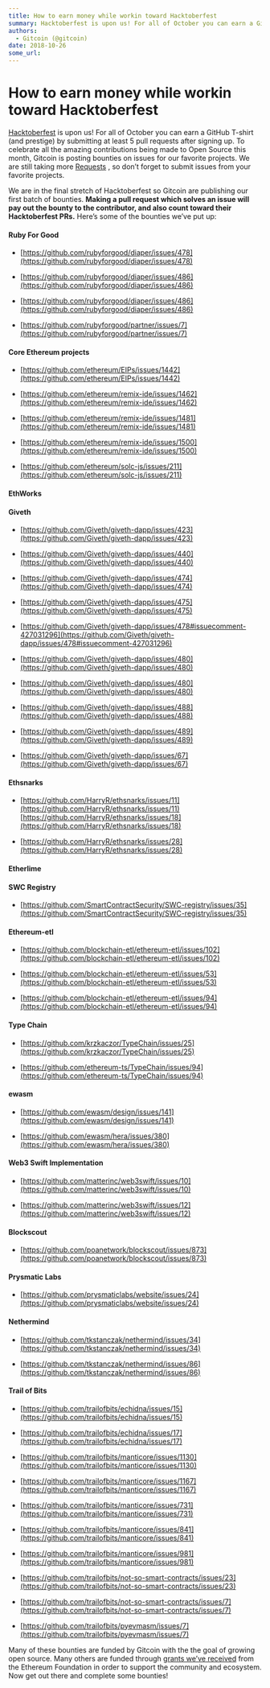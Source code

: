 ```yaml
---
title: How to earn money while workin toward Hacktoberfest
summary: Hacktoberfest is upon us! For all of October you can earn a GitHub T-shirt (and prestige) by submitting at least 5 pull requests after signing up. To celebrate all the amazing contributions being made to Open Source this month, Gitcoin is posting bounties on issues for our favorite projects. We are still taking more Requests , so don’t forget to submit issues from your favorite projects. We are in the final stretch of Hacktoberfest so Gitcoin are publishing our first batch of bounties. Making a
authors:
  - Gitcoin (@gitcoin)
date: 2018-10-26
some_url: 
---
```


# How to earn money while workin toward Hacktoberfest



 [Hacktoberfest](https://hacktoberfest.digitalocean.com/) is upon us! For all of October you can earn a GitHub T-shirt (and prestige) by submitting at least 5 pull requests after signing up. To celebrate all the amazing contributions being made to Open Source this month, Gitcoin is posting bounties on issues for our favorite projects. We are still taking more [Requests](https://gitcoin.co/requests) , so don’t forget to submit issues from your favorite projects.

We are in the final stretch of Hacktoberfest so Gitcoin are publishing our first batch of bounties. **Making a pull request which solves an issue will pay out the bounty to the contributor, and also count toward their Hacktoberfest PRs.** 
Here’s some of the bounties we’ve put up:

#### Ruby For Good



 *  [https://github.com/rubyforgood/diaper/issues/478](https://github.com/rubyforgood/diaper/issues/478) 

 *  [https://github.com/rubyforgood/diaper/issues/486](https://github.com/rubyforgood/diaper/issues/486) 

 *  [https://github.com/rubyforgood/diaper/issues/486](https://github.com/rubyforgood/diaper/issues/486) 

 *  [https://github.com/rubyforgood/partner/issues/7](https://github.com/rubyforgood/partner/issues/7) 

#### Core Ethereum projects



 *  [https://github.com/ethereum/EIPs/issues/1442](https://github.com/ethereum/EIPs/issues/1442) 

 *  [https://github.com/ethereum/remix-ide/issues/1462](https://github.com/ethereum/remix-ide/issues/1462) 

 *  [https://github.com/ethereum/remix-ide/issues/1481](https://github.com/ethereum/remix-ide/issues/1481) 

 *  [https://github.com/ethereum/remix-ide/issues/1500](https://github.com/ethereum/remix-ide/issues/1500) 

 *  [https://github.com/ethereum/solc-js/issues/211](https://github.com/ethereum/solc-js/issues/211) 

#### EthWorks

#### Giveth



 *  [https://github.com/Giveth/giveth-dapp/issues/423](https://github.com/Giveth/giveth-dapp/issues/423) 

 *  [https://github.com/Giveth/giveth-dapp/issues/440](https://github.com/Giveth/giveth-dapp/issues/440) 

 *  [https://github.com/Giveth/giveth-dapp/issues/474](https://github.com/Giveth/giveth-dapp/issues/474) 

 *  [https://github.com/Giveth/giveth-dapp/issues/475](https://github.com/Giveth/giveth-dapp/issues/475) 

 *  [https://github.com/Giveth/giveth-dapp/issues/478#issuecomment-427031296](https://github.com/Giveth/giveth-dapp/issues/478#issuecomment-427031296) 

 *  [https://github.com/Giveth/giveth-dapp/issues/480](https://github.com/Giveth/giveth-dapp/issues/480) 

 *  [https://github.com/Giveth/giveth-dapp/issues/480](https://github.com/Giveth/giveth-dapp/issues/480) 

 *  [https://github.com/Giveth/giveth-dapp/issues/488](https://github.com/Giveth/giveth-dapp/issues/488) 

 *  [https://github.com/Giveth/giveth-dapp/issues/489](https://github.com/Giveth/giveth-dapp/issues/489) 

 *  [https://github.com/Giveth/giveth-dapp/issues/67](https://github.com/Giveth/giveth-dapp/issues/67) 

#### Ethsnarks



 *  [https://github.com/HarryR/ethsnarks/issues/11](https://github.com/HarryR/ethsnarks/issues/11)  [https://github.com/HarryR/ethsnarks/issues/18](https://github.com/HarryR/ethsnarks/issues/18) 

 *  [https://github.com/HarryR/ethsnarks/issues/28](https://github.com/HarryR/ethsnarks/issues/28) 

#### Etherlime

#### SWC Registry



 *  [https://github.com/SmartContractSecurity/SWC-registry/issues/35](https://github.com/SmartContractSecurity/SWC-registry/issues/35) 

#### Ethereum-etl



 *  [https://github.com/blockchain-etl/ethereum-etl/issues/102](https://github.com/blockchain-etl/ethereum-etl/issues/102) 

 *  [https://github.com/blockchain-etl/ethereum-etl/issues/53](https://github.com/blockchain-etl/ethereum-etl/issues/53) 

 *  [https://github.com/blockchain-etl/ethereum-etl/issues/94](https://github.com/blockchain-etl/ethereum-etl/issues/94) 

#### Type Chain



 *  [https://github.com/krzkaczor/TypeChain/issues/25](https://github.com/krzkaczor/TypeChain/issues/25) 

 *  [https://github.com/ethereum-ts/TypeChain/issues/94](https://github.com/ethereum-ts/TypeChain/issues/94) 

#### ewasm



 *  [https://github.com/ewasm/design/issues/141](https://github.com/ewasm/design/issues/141) 

 *  [https://github.com/ewasm/hera/issues/380](https://github.com/ewasm/hera/issues/380) 

#### Web3 Swift Implementation



 *  [https://github.com/matterinc/web3swift/issues/10](https://github.com/matterinc/web3swift/issues/10) 

 *  [https://github.com/matterinc/web3swift/issues/12](https://github.com/matterinc/web3swift/issues/12) 

#### Blockscout



 *  [https://github.com/poanetwork/blockscout/issues/873](https://github.com/poanetwork/blockscout/issues/873) 

#### Prysmatic Labs



 *  [https://github.com/prysmaticlabs/website/issues/24](https://github.com/prysmaticlabs/website/issues/24) 

#### Nethermind



 *  [https://github.com/tkstanczak/nethermind/issues/34](https://github.com/tkstanczak/nethermind/issues/34) 

 *  [https://github.com/tkstanczak/nethermind/issues/86](https://github.com/tkstanczak/nethermind/issues/86) 

#### Trail of Bits



 *  [https://github.com/trailofbits/echidna/issues/15](https://github.com/trailofbits/echidna/issues/15) 

 *  [https://github.com/trailofbits/echidna/issues/17](https://github.com/trailofbits/echidna/issues/17) 

 *  [https://github.com/trailofbits/manticore/issues/1130](https://github.com/trailofbits/manticore/issues/1130) 

 *  [https://github.com/trailofbits/manticore/issues/1167](https://github.com/trailofbits/manticore/issues/1167) 

 *  [https://github.com/trailofbits/manticore/issues/731](https://github.com/trailofbits/manticore/issues/731) 

 *  [https://github.com/trailofbits/manticore/issues/841](https://github.com/trailofbits/manticore/issues/841) 

 *  [https://github.com/trailofbits/manticore/issues/981](https://github.com/trailofbits/manticore/issues/981) 

 *  [https://github.com/trailofbits/not-so-smart-contracts/issues/23](https://github.com/trailofbits/not-so-smart-contracts/issues/23) 

 *  [https://github.com/trailofbits/not-so-smart-contracts/issues/7](https://github.com/trailofbits/not-so-smart-contracts/issues/7) 

 *  [https://github.com/trailofbits/pyevmasm/issues/7](https://github.com/trailofbits/pyevmasm/issues/7) 

Many of these bounties are funded by Gitcoin with the the goal of growing open source. Many others are funded through [grants we’ve received](https://medium.com/gitcoin/grow-open-source-ethereum-foundation-grant-d393802fe9aa) from the Ethereum Foundation in order to support the community and ecosystem.
Now get out there and complete some bounties!
